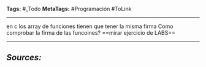 **Tags:** #_Todo
**MetaTags:** #Programación  #ToLink
- - -
en c los array de funciones tienen que tener la misma firma
 Como comprobar la firma de las funcoines?
==mirar ejercicio de LABS==

- - - 
## ***Sources:***